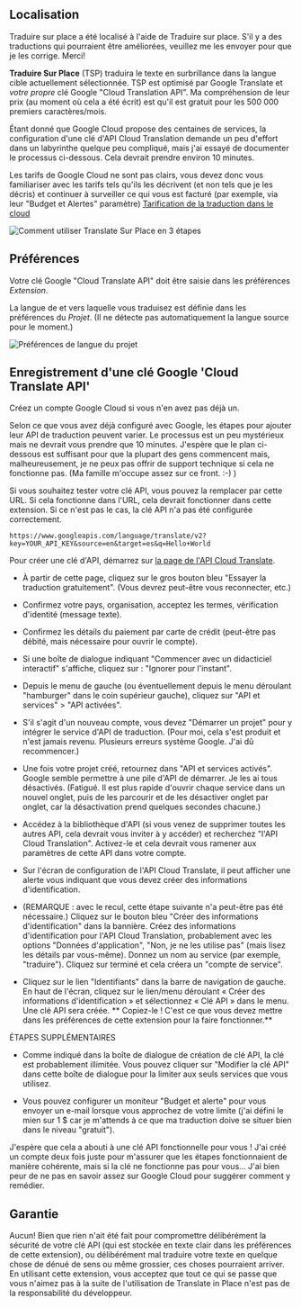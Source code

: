 ## Localisation ##

Traduire sur place a été localisé à l'aide de Traduire sur place. S'il y a des traductions qui pourraient être améliorées, veuillez me les envoyer pour que je les corrige. Merci!


**Traduire Sur Place** (TSP) traduira le texte en surbrillance dans la langue cible actuellement sélectionnée. TSP est optimisé par Google Translate et *votre propre* clé Google "Cloud Translation API". Ma compréhension de leur prix (au moment où cela a été écrit) est qu'il est gratuit pour les 500 000 premiers caractères/mois.

Étant donné que Google Cloud propose des centaines de services, la configuration d'une clé d'API Cloud Translation demande un peu d'effort dans un labyrinthe quelque peu compliqué, mais j'ai essayé de documenter le processus ci-dessous. Cela devrait prendre environ 10 minutes.

Les tarifs de Google Cloud ne sont pas clairs, vous devez donc vous familiariser avec les tarifs tels qu'ils les décrivent (et non tels que je les décris) et continuer à surveiller ce qui vous est facturé (par exemple, via leur "Budget et Alertes" paramètre) [Tarification de la traduction dans le cloud](https://cloud.google.com/translate/pricing)

![Comment utiliser Translate Sur Place en 3 étapes](https://ext.runcode.run/tip/readme/TIP_howto.png)

## Préférences ##

Votre clé Google "Cloud Translate API" doit être saisie dans les préférences *Extension*.

La langue de et vers laquelle vous traduisez est définie dans les préférences du *Projet*. (Il ne détecte pas automatiquement la langue source pour le moment.)

![Préférences de langue du projet](https://ext.runcode.run/tip/readme/TIP_project_prefs.png)

## Enregistrement d'une clé Google 'Cloud Translate API' ##

Créez un compte Google Cloud si vous n'en avez pas déjà un.

Selon ce que vous avez déjà configuré avec Google, les étapes pour ajouter leur API de traduction peuvent varier. Le processus est un peu mystérieux mais ne devrait vous prendre que 10 minutes. J'espère que le plan ci-dessous est suffisant pour que la plupart des gens commencent mais, malheureusement, je ne peux pas offrir de support technique si cela ne fonctionne pas. (Ma famille m'occupe assez sur ce front. :-) )

Si vous souhaitez tester votre clé API, vous pouvez la remplacer par cette URL. Si cela fonctionne dans l'URL, cela devrait fonctionner dans cette extension. Si ce n'est pas le cas, la clé API n'a pas été configurée correctement.

    https://www.googleapis.com/language/translate/v2?key=YOUR_API_KEY&source=en&target=es&q=Hello+World

Pour créer une clé d'API, démarrez sur [la page de l'API Cloud Translate](https://cloud.google.com/translate/).

- À partir de cette page, cliquez sur le gros bouton bleu "Essayer la traduction gratuitement". (Vous devrez peut-être vous reconnecter, etc.)

- Confirmez votre pays, organisation, acceptez les termes, vérification d'identité (message texte).

- Confirmez les détails du paiement par carte de crédit (peut-être pas débité, mais nécessaire pour ouvrir le compte).

- Si une boîte de dialogue indiquant "Commencer avec un didacticiel interactif" s'affiche, cliquez sur : "Ignorer pour l'instant".

- Depuis le menu de gauche (ou éventuellement depuis le menu déroulant "hamburger" dans le coin supérieur gauche), cliquez sur "API et services" > "API activées".

- S'il s'agit d'un nouveau compte, vous devez "Démarrer un projet" pour y intégrer le service d'API de traduction. (Pour moi, cela s'est produit et n'est jamais revenu. Plusieurs erreurs système Google. J'ai dû recommencer.)

- Une fois votre projet créé, retournez dans "API et services activés". Google semble permettre à une pile d'API de démarrer. Je les ai tous désactivés. (Fatigué. Il est plus rapide d'ouvrir chaque service dans un nouvel onglet, puis de les parcourir et de les désactiver onglet par onglet, car la désactivation prend quelques secondes chacune.)

- Accédez à la bibliothèque d'API (si vous venez de supprimer toutes les autres API, cela devrait vous inviter à y accéder) et recherchez "l'API Cloud Translation". Activez-le et cela devrait vous ramener aux paramètres de cette API dans votre compte.

- Sur l'écran de configuration de l'API Cloud Translate, il peut afficher une alerte vous indiquant que vous devez créer des informations d'identification.

- (REMARQUE : avec le recul, cette étape suivante n'a peut-être pas été nécessaire.) Cliquez sur le bouton bleu "Créer des informations d'identification" dans la bannière. Créez des informations d'identification pour l'API Cloud Translation, probablement avec les options "Données d'application", "Non, je ne les utilise pas" (mais lisez les détails par vous-même). Donnez un nom au service (par exemple, "traduire"). Cliquez sur terminé et cela créera un "compte de service".

- Cliquez sur le lien "Identifiants" dans la barre de navigation de gauche. En haut de l'écran, cliquez sur le lien/menu déroulant « Créer des informations d'identification » et sélectionnez « Clé API » dans le menu. Une clé API sera créée. ** Copiez-le ! C'est ce que vous devez mettre dans les préférences de cette extension pour la faire fonctionner.**

ÉTAPES SUPPLÉMENTAIRES
- Comme indiqué dans la boîte de dialogue de création de clé API, la clé est probablement illimitée. Vous pouvez cliquer sur "Modifier la clé API" dans cette boîte de dialogue pour la limiter aux seuls services que vous utilisez.

- Vous pouvez configurer un moniteur "Budget et alerte" pour vous envoyer un e-mail lorsque vous approchez de votre limite (j'ai défini le mien sur 1 $ car je m'attends à ce que ma traduction doive se situer bien dans le niveau "gratuit").

J'espère que cela a abouti à une clé API fonctionnelle pour vous ! J'ai créé un compte deux fois juste pour m'assurer que les étapes fonctionnaient de manière cohérente, mais si la clé ne fonctionne pas pour vous... J'ai bien peur de ne pas en savoir assez sur Google Cloud pour suggérer comment y remédier.

## Garantie ##

Aucun! Bien que rien n'ait été fait pour compromettre délibérément la sécurité de votre clé API (qui est stockée en texte clair dans les préférences de cette extension), ou délibérément mal traduire votre texte en quelque chose de dénué de sens ou même grossier, ces choses pourraient arriver. En utilisant cette extension, vous acceptez que tout ce qui se passe que vous n'aimez pas à la suite de l'utilisation de Translate in Place n'est pas de la responsabilité du développeur.

